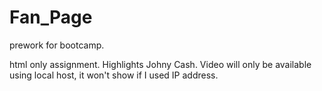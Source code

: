 # Fan_Page
prework for bootcamp.

html only assignment. Highlights Johny Cash. Video will only be available using local host, it won't show if I used IP address.
